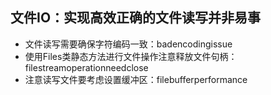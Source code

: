 ## 文件IO：实现高效正确的文件读写并非易事
- 文件读写需要确保字符编码一致：badencodingissue
- 使用Files类静态方法进行文件操作注意释放文件句柄：filestreamoperationneedclose
- 注意读写文件要考虑设置缓冲区：filebufferperformance

